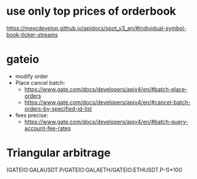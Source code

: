 # use only top prices of orderbook
https://mexcdevelop.github.io/apidocs/spot_v3_en/#individual-symbol-book-ticker-streams


# gateio
- modify order
- Place cancel batch:
  - https://www.gate.com/docs/developers/apiv4/en/#batch-place-orders
  - https://www.gate.com/docs/developers/apiv4/en/#cancel-batch-orders-by-specified-id-list
- fees precise:
  - https://www.gate.com/docs/developers/apiv4/en/#batch-query-account-fee-rates



# Triangular arbitrage
(GATEIO:GALAUSDT.P/GATEIO:GALAETH/GATEIO:ETHUSDT.P-1)*100